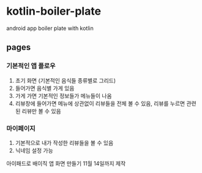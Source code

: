 # kotlin-boiler-plate
android app boiler plate with kotlin

## pages
### 기본적인 앱 플로우
1. 초기 화면 (기본적인 음식들 종류별로 그리드)
2. 들어가면 음식별 가게 있음
3. 가게 가면 기본적인 정보들가 메뉴들이 나옴
4. 리뷰창에 들어가면 메뉴에 상관없이 리뷰들을 전체 볼 수 있음, 리뷰를 누르면 관련된 리뷰만 볼 수 있음

### 마이페이지
1. 기본적으로 내가 작성한 리뷰들을 볼 수 있음
2. 닉네임 설정 가능


아이패드로 배이직 앱 화면 만들기
11월 14일까지 제작 
